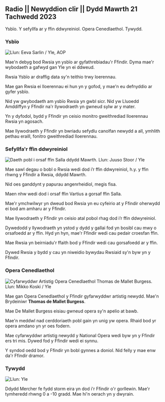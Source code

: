 ## Radio || Newyddion clir || Dydd Mawrth 21 Tachwedd 2023

Ysbïo. Y sefyllfa ar y ffin ddwyreiniol. Opera Cenedlaethol. Tywydd.

### Ysbïo

![Llun: Eeva Sarlin / Yle, AOP](https://images.cdn.yle.fi/image/upload/c_crop,h_562,w_1000,x_0,y_32/ar_1.77777777777777,c_fill,g_faces,h_670,/dpr_1.0/q_auto:eco/f_auto/fl_lossy/v1700569701/39-1204215655ca2203557b)

Mae'n debyg bod Rwsia yn ysbïo ar gyfathrebiadau'r Ffindir. Dyma mae'r wybodaeth a gafwyd gan Yle yn ei ddweud.

Rwsia Ysbïo ar draffig data sy'n teithio trwy loerennau.

Mae gan Rwsia ei lloerennau ei hun yn y gofod, y mae'n eu defnyddio ar gyfer ysbïo.

Nid yw gwybodaeth am ysbïo Rwsia yn gwbl sicr. Nid yw Lluoedd Amddiffyn y Ffindir na'r llywodraeth yn gwneud sylw ar y mater.

Yn y dyfodol, bydd y Ffindir yn ceisio monitro gweithrediad lloerennau Rwsia yn agosach.

Mae llywodraeth y Ffindir yn bwriadu sefydlu canolfan newydd a all, ymhlith pethau eraill, fonitro gweithrediad lloerennau.

### Sefyllfa'r ffin ddwyreiniol

![Daeth pobl i orsaf ffin Salla ddydd Mawrth. Llun: Juuso Stoor / Yle](https://images.cdn.yle.fi/image/upload/c_crop,h_2515,w_4470,x_0,y_0/ar_1.7777777777777,c_fill,g_faces,h_6715,w_4470,x_0,y_0/ar_1.7777777777777,c_fill,g_faces,h_671,w_pdr/q_auto:eco/f_auto/fl_lossy/v1700575368/39-1203513655b5b4d432e9)

Mae sawl degau o bobl o Rwsia wedi dod i’r ffin ddwyreiniol, h.y. y ffin rhwng y Ffindir a Rwsia, ddydd Mawrth.

Nid oes ganddynt y papurau angenrheidiol, megis fisa.

Maen nhw wedi dod i orsaf ffin Vartius a gorsaf ffin Salla.

Mae'r ymchwilwyr yn dweud bod Rwsia yn eu cyfeirio at y Ffindir oherwydd ei bod am amharu ar y Ffindir.

Mae llywodraeth y Ffindir yn ceisio atal pobol rhag dod i’r ffin ddwyreiniol.

Dywedodd y llywodraeth yn ystod y dydd y gallai fod yn bosibl cau mwy o orsafoedd ar y ffin. Hyd yn hyn, mae'r Ffindir wedi cau pedair croesfan ffin.

Mae Rwsia yn beirniadu'r ffaith bod y Ffindir wedi cau gorsafoedd ar y ffin.

Dywed Rwsia y bydd y cau yn niweidio bywydau Rwsiaid sy'n byw yn y Ffindir.

### Opera Cenedlaethol

![Cyfarwyddwr Artistig Opera Cenedlaethol Thomas de Mallet Burgess. Llun: Mikko Koski / Yle](https://images.cdn.yle.fi/image/upload/c_crop,h_3078,w_5472,x_0,y_570/ar_1.7777777777777,c_fill,g_faces,h_6_100,w_5472,x_0,y_570/ar_1.q_auto:eco/f_auto/fl_lossy/v1699350873/39-1196938654a091844d91)

Mae gan Opera Cenedlaethol y Ffindir gyfarwyddwr artistig newydd. Mae'n Brydeiniwr **Thomas de Mallet Burgess**.

Mae De Mallet Burgess eisiau gwneud opera sy'n apelio at bawb.

Mae'n meddwl nad cerddoriaeth pobl gain yn unig yw opera. Rhaid bod yr opera amdano yn yr oes fodern.

Mae cyfarwyddwr artistig newydd y National Opera wedi byw yn y Ffindir ers tri mis. Dywed fod y Ffindir wedi ei synnu.

Y syndod oedd bod y Ffindir yn bobl gynnes a doniol. Nid felly y mae enw da'r Ffindir dramor.

### Tywydd

![ Llun: Yle](https://images.cdn.yle.fi/image/upload/c_crop,h_1080,w_1919,x_0,y_0/ar_1.777777777777777,c_fill,g_faces,h_675,w_1200.0/d/:eco/f_auto/fl_lossy/v1700579363/39-1204521655cc80468754)

Ddydd Mercher fe fydd storm eira yn dod i'r Ffindir o'r gorllewin. Mae'r tymheredd rhwng 0 a -10 gradd. Mae hi'n oerach yn y dwyrain.